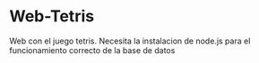 # Web-Tetris
Web con el juego tetris. Necesita la instalacion de node.js para el funcionamiento correcto de la base de datos


